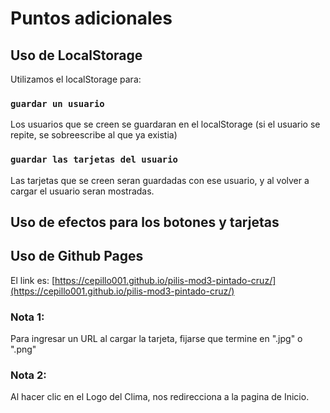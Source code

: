 # Puntos adicionales


## Uso de LocalStorage

Utilizamos el localStorage para:

### `guardar un usuario`

Los usuarios que se creen se guardaran en el localStorage (si el usuario se repite, se sobreescribe al que ya existia)

### `guardar las tarjetas del usuario`

Las tarjetas que se creen seran guardadas con ese usuario, y al volver a cargar el usuario seran mostradas.


## Uso de efectos para los botones y tarjetas

## Uso de Github Pages 

El link es: [https://cepillo001.github.io/pilis-mod3-pintado-cruz/](https://cepillo001.github.io/pilis-mod3-pintado-cruz/)

### Nota 1:

Para ingresar un URL al cargar la tarjeta, fijarse que termine en ".jpg" o ".png"

### Nota 2:

Al hacer clic en el Logo del Clima, nos redirecciona a la pagina de Inicio.
